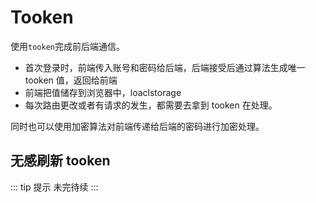 # Tooken

使用`tooken`完成前后端通信。

- 首次登录时，前端传入账号和密码给后端，后端接受后通过算法生成唯一 tooken 值，返回给前端
- 前端把值储存到浏览器中，loaclstorage
- 每次路由更改或者有请求的发生，都需要去拿到 tooken 在处理。

同时也可以使用加密算法对前端传递给后端的密码进行加密处理。

## 无感刷新 tooken

::: tip 提示
未完待续
:::
